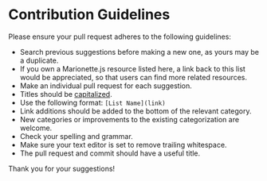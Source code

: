 # Contribution Guidelines

Please ensure your pull request adheres to the following guidelines:

- Search previous suggestions before making a new one, as yours may be a duplicate.
- If you own a Marionette.js resource listed here, a link back to this list
  would be appreciated, so that users can find more related resources.
- Make an individual pull request for each suggestion.
- Titles should be [capitalized](http://grammar.yourdictionary.com/capitalization/rules-for-capitalization-in-titles.html).
- Use the following format: `[List Name](link)`
- Link additions should be added to the bottom of the relevant category.
- New categories or improvements to the existing categorization are welcome.
- Check your spelling and grammar.
- Make sure your text editor is set to remove trailing whitespace.
- The pull request and commit should have a useful title.

Thank you for your suggestions!
